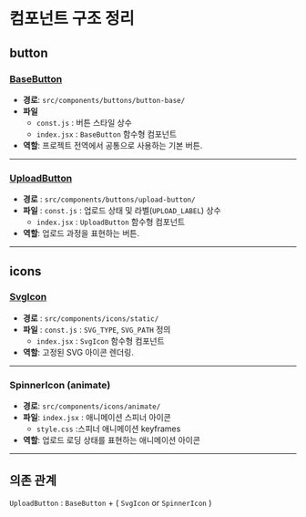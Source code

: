 # 컴포넌트 구조 정리

## button

### [BaseButton](/week1/src/components/buttons/button-base/README.md)

- **경로**: `src/components/buttons/button-base/`
- **파일**
  - `const.js` : 버튼 스타일 상수
  - `index.jsx` : `BaseButton` 함수형 컴포넌트
- **역할**: 프로젝트 전역에서 공통으로 사용하는 기본 버튼.

---

### [UploadButton](./src/components/buttons/button-upload/README.md)

- **경로** : `src/components/buttons/upload-button/`
- **파일** : `const.js` : 업로드 상태 및 라벨(`UPLOAD_LABEL`) 상수
  - `index.jsx` : `UploadButton` 함수형 컴포넌트
- **역할**: 업로드 과정을 표현하는 버튼.

---

## icons

### [SvgIcon](/week1/src/components/icons/static/README.md)

- **경로** : `src/components/icons/static/`
- **파일** : `const.js` : `SVG_TYPE`, `SVG_PATH` 정의
  - `index.jsx` : `SvgIcon` 함수형 컴포넌트
- **역할**: 고정된 SVG 아이콘 렌더링.

---

### SpinnerIcon (animate)

- **경로**: `src/components/icons/animate/`
- **파일**: `index.jsx` : 애니메이션 스피너 아이콘
  - `style.css` :스피너 애니메이션 keyframes
- **역할**: 업로드 로딩 상태를 표현하는 애니메이션 아이콘

---

## 의존 관계

`UploadButton` : `BaseButton` + ( `SvgIcon` or `SpinnerIcon` )
